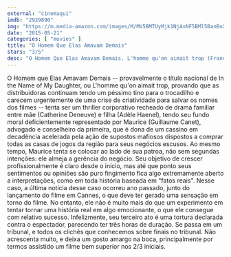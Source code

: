 ```yaml
---
external: "cinemaqui"
imdb: "2929890"
img: "https://m.media-amazon.com/images/M/MV5BMTUyMjk1NjAxNF5BMl5BanBnXkFtZTgwNTIwODQwNTE@._V1_SY150_CR1,0,101,150_.jpg"
date: "2015-05-21"
categories: [ "movies" ]
title: "O Homem Que Elas Amavam Demais"
stars: "3/5"
desc: "O Homem Que Elas Amavam Demais. L'homme qu'on aimait trop (France, 2014). Dirigido por André Téchiné. Escrito por Cédric Anger, Jean-Charles Le Roux, Renée Le Roux, André Téchiné. Com Guillaume Canet, Catherine Deneuve, Adèle Haenel, Judith Chemla, Mauro Conte, Jean Corso, Hugo Sablic, Jean-Pierre Getti, Pascal Mercier."
---
```

O Homem que Elas Amavam Demais -- provavelmente o título nacional de In the Name of My Daughter, ou L'homme qu'on aimait trop, provando que as distribuidoras continuam tendo um péssimo tino para o trocadilho e carecem urgentemente de uma crise de criatividade para salvar os nomes dos filmes -- tenta ser um thriller corporativo recheado de drama familiar entre mãe (Catherine Deneuve) e filha (Adèle Haenel), tendo seu fundo moral deficientemente representado por Maurice (Guillaume Canet), advogado e conselheiro da primeira, que é dona de um cassino em decadência acelerada pela ação de supostos mafiosos dispostos a comprar todas as casas de jogos da região para seus negócios escusos. Ao mesmo tempo, Maurice tenta se colocar ao lado de sua patroa, não sem segundas intenções: ele almeja a gerência do negócio. Seu objetivo de crescer profissionalmente é claro desde o início, mas até que ponto seus sentimentos ou opiniões são puro fingimento fica algo extremamente aberto a interpretações, como em toda história baseada em "fatos reais". Nesse caso, a última notícia desse caso ocorreu ano passado, junto do lançamento do filme em Cannes, o que deve ter gerado uma sensação em torno do filme. No entanto, ele não é muito mais do que um experimento em tentar tornar uma história real em algo emocionante, o que ele consegue com relativo sucesso. Infelizmente, seu terceiro ato é uma tortura declarada contra o espectador, parecendo ter três horas de duração. Se passa em um tribunal, e todos os clichês que conhecemos sobre finais no tribunal. Não acrescenta muito, e deixa um gosto amargo na boca, principalmente por termos assistido um filme bem superior nos 2/3 iniciais.
